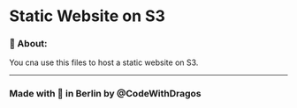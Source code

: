 # Static Website on S3


### :ledger: About:
You cna use this files to host a static website on S3.


--- 

### Made with :orange_heart: in Berlin by @CodeWithDragos
